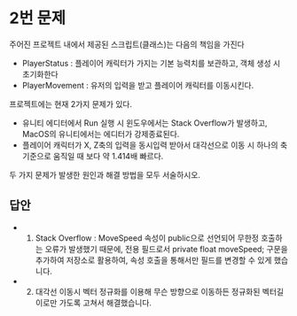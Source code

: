 # 2번 문제

주어진 프로젝트 내에서 제공된 스크립트(클래스)는 다음의 책임을 가진다
- PlayerStatus : 플레이어 캐릭터가 가지는 기본 능력치를 보관하고, 객체 생성 시 초기화한다
- PlayerMovement : 유저의 입력을 받고 플레이어 캐릭터를 이동시킨다.

프로젝트에는 현재 2가지 문제가 있다.
- 유니티 에디터에서 Run 실행 시 윈도우에서는 Stack Overflow가 발생하고, MacOS의 유니티에서는 에디터가 강제종료된다.
- 플레이어 캐릭터가 X, Z축의 입력을 동시입력 받아서 대각선으로 이동 시 하나의 축 기준으로 움직일 때 보다 약 1.414배 빠르다.

두 가지 문제가 발생한 원인과 해결 방법을 모두 서술하시오.

## 답안
- 1. Stack Overflow : MoveSpeed 속성이 public으로 선언되어 무한정 호출하는 오류가 발생했기 때문에, 전용 필드로서 private float moveSpeed; 구문을 추가하여 저장소로 활용하여, 속성 호출을 통해서만 필드를 변경할 수 있게 했습니다.
- 2. 대각선 이동시 벡터 정규화를 이용해 무슨 방향으로 이동하든 정규화된 벡터길이로만 가도록 고쳐서 해결했습니다.